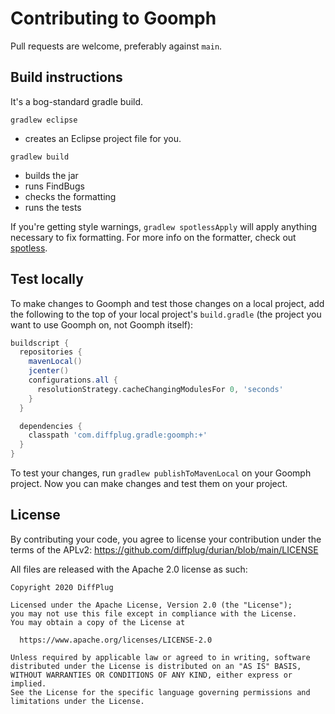 # Contributing to Goomph

Pull requests are welcome, preferably against `main`.

## Build instructions

It's a bog-standard gradle build.

`gradlew eclipse`
* creates an Eclipse project file for you.

`gradlew build`
* builds the jar
* runs FindBugs
* checks the formatting
* runs the tests

If you're getting style warnings, `gradlew spotlessApply` will apply anything necessary to fix formatting. For more info on the formatter, check out [spotless](https://github.com/diffplug/spotless).

## Test locally

To make changes to Goomph and test those changes on a local project, add the following to the top of your local project's `build.gradle` (the project you want to use Goomph on, not Goomph itself):

```groovy
buildscript {
  repositories {
    mavenLocal()
    jcenter()
    configurations.all {
      resolutionStrategy.cacheChangingModulesFor 0, 'seconds'
    }
  }

  dependencies {
    classpath 'com.diffplug.gradle:goomph:+'
  }
}

```

To test your changes, run `gradlew publishToMavenLocal` on your Goomph project.  Now you can make changes and test them on your project.

## License

By contributing your code, you agree to license your contribution under the terms of the APLv2: https://github.com/diffplug/durian/blob/main/LICENSE

All files are released with the Apache 2.0 license as such:

```
Copyright 2020 DiffPlug

Licensed under the Apache License, Version 2.0 (the "License");
you may not use this file except in compliance with the License.
You may obtain a copy of the License at

  https://www.apache.org/licenses/LICENSE-2.0

Unless required by applicable law or agreed to in writing, software
distributed under the License is distributed on an "AS IS" BASIS,
WITHOUT WARRANTIES OR CONDITIONS OF ANY KIND, either express or implied.
See the License for the specific language governing permissions and
limitations under the License.
```
